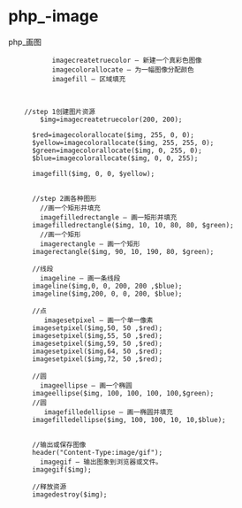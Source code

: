 # php_-image
php_画图
              
               imagecreatetruecolor — 新建一个真彩色图像
               imagecolorallocate — 为一幅图像分配颜色
               imagefill — 区域填充
               
               

        //step 1创建图片资源
            $img=imagecreatetruecolor(200, 200);

          $red=imagecolorallocate($img, 255, 0, 0);
          $yellow=imagecolorallocate($img, 255, 255, 0);
          $green=imagecolorallocate($img, 0, 255, 0);
          $blue=imagecolorallocate($img, 0, 0, 255);

          imagefill($img, 0, 0, $yellow);


          //step 2画各种图形
            //画一个矩形并填充
            imagefilledrectangle — 画一矩形并填充
          imagefilledrectangle($img, 10, 10, 80, 80, $green);
            //画一个矩形
            imagerectangle — 画一个矩形
          imagerectangle($img, 90, 10, 190, 80, $green);

          //线段
            imageline — 画一条线段
          imageline($img,0, 0, 200, 200 ,$blue);
          imageline($img,200, 0, 0, 200, $blue);

          //点
             imagesetpixel — 画一个单一像素
          imagesetpixel($img,50, 50 ,$red);
          imagesetpixel($img,55, 50 ,$red);
          imagesetpixel($img,59, 50 ,$red);
          imagesetpixel($img,64, 50 ,$red);
          imagesetpixel($img,72, 50 ,$red);

          //圆
            imageellipse — 画一个椭圆
          imageellipse($img, 100, 100, 100, 100,$green);
          //圆
             imagefilledellipse — 画一椭圆并填充
          imagefilledellipse($img, 100, 100, 10, 10,$blue);
          
          
          //输出或保存图像
          header("Content-Type:image/gif");
            imagegif — 输出图象到浏览器或文件。
          imagegif($img);

          //释放资源
          imagedestroy($img);



 












